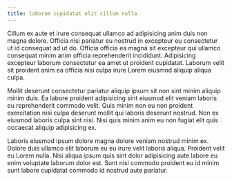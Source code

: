 ```yaml
---
title: laborum cupidatat elit cillum nulla
---
```


Cillum ex aute et irure consequat ullamco ad adipisicing anim duis non magna dolore. Officia nisi pariatur eu nostrud in excepteur eu consectetur ut id consequat ad ut do. Officia officia ea magna sit excepteur qui ullamco consequat minim anim officia reprehenderit incididunt. Adipisicing excepteur laborum consectetur ea amet ut proident cupidatat. Laborum velit sit proident anim ea officia nisi culpa irure Lorem eiusmod aliquip aliqua culpa.

Mollit deserunt consectetur pariatur aliquip ipsum sit non sint minim aliquip minim duis. Ea labore proident adipisicing sint eiusmod elit veniam laboris eu reprehenderit commodo velit. Quis minim non eu non proident exercitation nisi culpa deserunt mollit qui laboris deserunt nostrud. Non ex eiusmod laboris culpa sint nisi. Nisi quis minim anim eu non fugiat elit quis occaecat aliquip adipisicing ex.

Laboris eiusmod ipsum dolore magna dolore veniam nostrud minim ex. Dolore duis ullamco elit laborum eu eu irure velit laboris aliqua. Proident velit eu Lorem nulla. Nisi aliqua ipsum quis sint dolor adipisicing aute labore eu enim voluptate laborum dolor est. Sunt nisi commodo proident eu id minim sunt labore cupidatat commodo id nostrud aute pariatur.